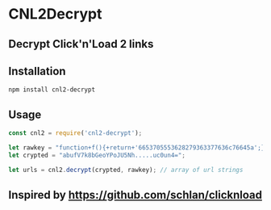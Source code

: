 # CNL2Decrypt
## Decrypt Click'n'Load 2 links

## Installation
```shell script
npm install cnl2-decrypt
```

## Usage
```javascript
const cnl2 = require('cnl2-decrypt');

let rawkey = "function+f(){+return+'6653705553628279363377636c76645a';}";
let crypted = "abufV7k8bGeoYPoJU5Nh.....uc0un4=";

let urls = cnl2.decrypt(crypted, rawkey); // array of url strings
```

## Inspired by https://github.com/schlan/clicknload